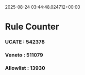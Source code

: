 2025-08-24 03:44:48.024712+00:00
# Rule Counter 
 ### UCATE : 542378

 ### Veneto : 511079

 ### Allowlist : 13930